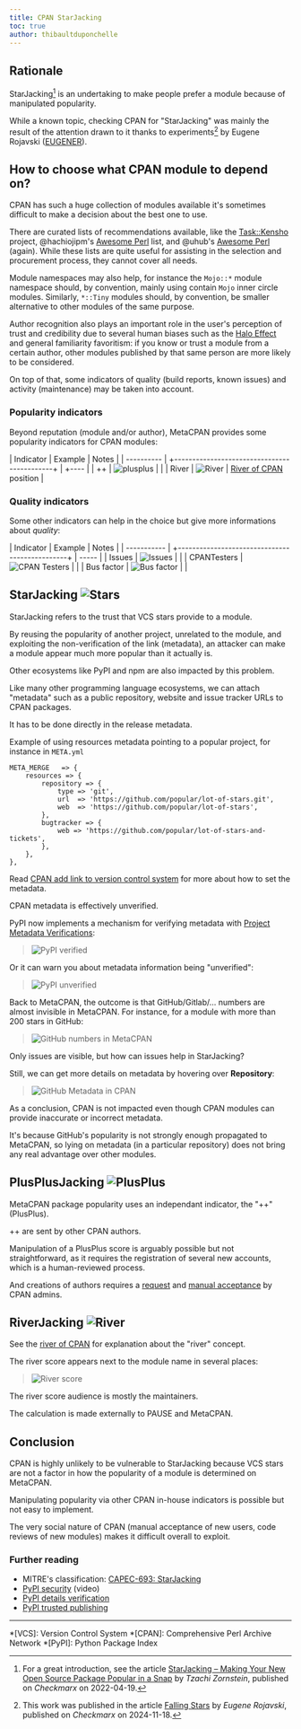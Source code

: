 ```yaml
---
title: CPAN StarJacking
toc: true
author: thibaultduponchelle
---
```

## Rationale
StarJacking[^1] is an undertaking to make people prefer a module because of manipulated popularity.

While a known topic, checking CPAN for "StarJacking" was mainly the result of the attention drawn to it thanks to experiments[^2] by Eugene Rojavski ([EUGENER](https://metacpan.org/author/EUGENER)).

## How to choose what CPAN module to depend on?
CPAN has such a huge collection of modules available it's sometimes difficult to make a decision about the best one to use.

There are curated lists of recommendations available, like the [Task::Kensho](https://metacpan.org/pod/Task::Kensho) project, @hachiojipm's [Awesome Perl](https://github.com/hachiojipm/awesome-perl) list, and @uhub's [Awesome Perl](https://github.com/uhub/awesome-perl) (again). While these lists are quite useful for assisting in the selection and procurement process, they cannot cover all needs.

Module namespaces may also help, for instance the `Mojo::*` module namespace should, by convention, mainly using contain `Mojo` inner circle modules.
Similarly, `*::Tiny` modules should, by convention, be smaller alternative to other modules of the same purpose.

Author recognition also plays an important role in the user's perception of trust and credibility 
due to several human biases such as the [Halo Effect](https://en.wikipedia.org/wiki/Halo_effect) and general familiarity favoritism: 
if you know or trust a module from a certain author, other modules published by that same person are more likely to be considered.

On top of that, some indicators of quality (build reports, known issues) and activity (maintenance) may be taken into account.

### Popularity indicators
Beyond reputation (module and/or author), MetaCPAN provides some popularity indicators for CPAN modules:

| Indicator  | Example                                        | Notes |
| ---------- | +--------------------------------------------+ | +---- |
| ++         | ![plusplus](../media/starjacking/plusplus.png) |       |
| River      | ![River](../media/starjacking/river.png)       | [River of CPAN](https://neilb.org/2015/04/20/river-of-cpan.html) position |

### Quality indicators
Some other indicators can help in the choice but give more informations about *quality*:

| Indicator   | Example                                           | Notes |
| ----------- | +-----------------------------------------------+ | ----- |
| Issues      | ![Issues](../media/starjacking/issues.png)        |       |
| CPANTesters | ![CPAN Testers](../media/starjacking/testers.png) |       |
| Bus factor  | ![Bus factor](../media/starjacking/bus.png)       |       |


## StarJacking ![Stars](../media/starjacking/stars.png)
StarJacking refers to the trust that VCS stars provide to a module.

By reusing the popularity of another project, unrelated to the module,
and exploiting the non-verification of the link (metadata),
an attacker can make a module appear much more popular than it actually is.

Other ecosystems like PyPI and npm are also impacted by this problem.

Like many other programming language ecosystems, we can attach "metadata"
such as a public repository, website and issue tracker URLs to CPAN packages.

It has to be done directly in the release metadata.

Example of using resources metadata pointing to a popular project, for instance in `META.yml`
```
META_MERGE   => {
    resources => {
        repository => {
            type => 'git',
            url  => 'https://github.com/popular/lot-of-stars.git',
            web  => 'https://github.com/popular/lot-of-stars',
        },
        bugtracker => {
            web => 'https://github.com/popular/lot-of-stars-and-tickets',
        },
    },
},
```

Read [CPAN add link to version control system](https://metacpan.org/pod/CPAN::Meta::Spec#resources) for more about how to set the metadata.

CPAN metadata is effectively unverified.

PyPI now implements a mechanism for verifying metadata with [Project Metadata Verifications](https://docs.pypi.org/project_metadata/#verified-details):

> ![PyPI verified](../media/starjacking/pypi-verified.png)

Or it can warn you about metadata information being "unverified":

> ![PyPI unverified](../media/starjacking/pypi-unverified.png)

Back to MetaCPAN, the outcome is that GitHub/Gitlab/...  numbers are almost invisible in MetaCPAN.
For instance, for a module with more than 200 stars in GitHub:

> ![GitHub numbers in MetaCPAN](../media/starjacking/metacpan-side.png)

Only issues are visible, but how can issues help in StarJacking?

Still, we can get more details on metadata by hovering over **Repository**:

> ![GitHub Metadata in CPAN](../media/starjacking/github.png)

As a conclusion, CPAN is not impacted even though CPAN modules can provide inaccurate or incorrect metadata.

It's because GitHub's popularity is not strongly enough propagated to MetaCPAN, so lying on metadata (in a particular repository) does not bring any real advantage over other modules.

## PlusPlusJacking ![PlusPlus](../media/starjacking/plusplus.png)
MetaCPAN package popularity uses an independant indicator, the "++" (PlusPlus).

++ are sent by other CPAN authors.

Manipulation of a PlusPlus score is arguably possible but not straightforward, as it requires the registration of several new accounts, which is a human-reviewed process.

And creations of authors requires a [request](https://pause.perl.org/pause/query?ACTION=request_id) and [manual acceptance](https://www.nntp.perl.org/group/perl.modules/2024/11/msg105533.html) by CPAN admins.

## RiverJacking ![River](../media/starjacking/river.png)
See the [river of CPAN](https://neilb.org/2015/04/20/river-of-cpan.html) for explanation about the "river" concept.

The river score appears next to the module name in several places:

> ![River score](../media/starjacking/riverscore.png)

The river score audience is mostly the maintainers.

The calculation is made externally to PAUSE and MetaCPAN.

## Conclusion
CPAN is highly unlikely to be vulnerable to StarJacking because VCS stars are not a factor in how the popularity of a module is determined on MetaCPAN.

Manipulating popularity via other CPAN in-house indicators is possible but not easy to implement.

The very social nature of CPAN (manual acceptance of new users, code reviews of new modules) makes it difficult overall to exploit.

### Further reading
- MITRE's classification: [CAPEC-693: StarJacking](https://capec.mitre.org/data/definitions/693.html)
- [PyPI security](https://www.youtube.com/watch?v=ZvNuHKDyQXc) (video)
- [PyPI details verification](https://docs.pypi.org/project_metadata/#verified-details)
- [PyPI trusted publishing](https://docs.pypi.org/trusted-publishers/)

-----

*[VCS]: Version Control System
*[CPAN]: Comprehensive Perl Archive Network
*[PyPI]: Python Package Index

[^1]: For a great introduction, see the article [StarJacking – Making Your New Open Source Package Popular in a Snap](https://checkmarx.com/blog/starjacking-making-your-new-open-source-package-popular-in-a-snap/) by _Tzachi Zornstein_, published on _Checkmarx_ on 2022-04-19.
[^2]: This work was published in the article [Falling Stars](https://checkmarx.com/blog/falling-stars/) by _Eugene Rojavski_, published on _Checkmarx_ on 2024-11-18.
